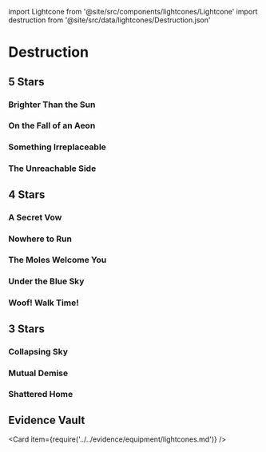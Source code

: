 import Lightcone from '@site/src/components/lightcones/Lightcone'
import destruction from '@site/src/data/lightcones/Destruction.json'

# Destruction

## 5 Stars

### Brighter Than the Sun

<Lightcone lightcone="Brighter Than the Sun" lightcones={destruction} />

### On the Fall of an Aeon

<Lightcone lightcone="On the Fall of an Aeon" lightcones={destruction} />

### Something Irreplaceable

<Lightcone lightcone="Something Irreplaceable" lightcones={destruction} />

### The Unreachable Side

<Lightcone lightcone="The Unreachable Side" lightcones={destruction} />

## 4 Stars

### A Secret Vow

<Lightcone lightcone="A Secret Vow" lightcones={destruction} />

### Nowhere to Run

<Lightcone lightcone="Nowhere to Run" lightcones={destruction} />

### The Moles Welcome You

<Lightcone lightcone="The Moles Welcome You" lightcones={destruction} />

### Under the Blue Sky

<Lightcone lightcone="Under the Blue Sky" lightcones={destruction} />

### Woof! Walk Time!

<Lightcone lightcone="Woof! Walk Time!" lightcones={destruction} />

## 3 Stars

### Collapsing Sky

<Lightcone lightcone="Collapsing Sky" lightcones={destruction} />

### Mutual Demise

<Lightcone lightcone="Mutual Demise" lightcones={destruction} />

### Shattered Home

<Lightcone lightcone="Shattered Home" lightcones={destruction} />

## Evidence Vault

<Card item={require('../../evidence/equipment/lightcones.md')} />
